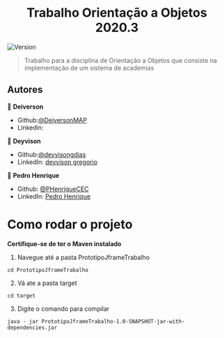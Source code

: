 <h1 align="center">Trabalho Orientação a Objetos 2020.3</h1>
<p>
  <img alt="Version" src="https://img.shields.io/badge/version-0.1.0-blue.svg?cacheSeconds=2592000" />
</p>

> Trabalho para a disciplina de Orientação a Objetos que consiste na implementação de um sistema de academias


## Autores

👤 **Deiverson**

* Github:[@DeiversonMAP](https://github.com/DeiversonMAP) 
* Linkedin: 


👤 **Deyvison**

* Github:[@deyvisongdias](https://github.com/deyvisongdias)
* LinkedIn: [deyvison gregorio](https://www.linkedin.com/in/deyvison-gregorio-435301207/)

👤 **Pedro Henrique**

* Github: [@PHenriqueCEC](https://github.com/PHenriqueCEC)
* LinkedIn: [Pedro Henrique](https://www.linkedin.com/in/pedro-henrique-77baa01a9/)



# Como rodar o projeto
**Certifique-se de ter o Maven instalado**

1. Navegue até a pasta PrototipoJframeTrabalho
```
cd PrototipoJframeTrabalho
```

2. Vá ate a pasta target
```
cd target
```

3. Digite o comando para compilar
```
java - jar PrototipoJframeTrabalho-1.0-SNAPSHOT-jar-with-dependencies.jar
```
